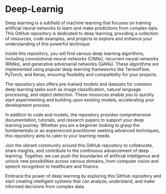 # Deep-Learnig

Deep learning is a subfield of machine learning that focuses on training artificial neural networks to learn and make predictions from complex data. This GitHub repository is dedicated to deep learning, providing a collection of resources, code examples, and projects to explore and enhance your understanding of this powerful technique.

Inside this repository, you will find various deep learning algorithms, including convolutional neural networks (CNNs), recurrent neural networks (RNNs), and generative adversarial networks (GANs). These algorithms are implemented using popular deep learning frameworks like TensorFlow, PyTorch, and Keras, ensuring flexibility and compatibility for your projects.

The repository also offers pre-trained models and datasets for common deep learning tasks such as image classification, natural language processing, and object detection. These resources enable you to quickly start experimenting and building upon existing models, accelerating your development process.

In addition to code and models, the repository provides comprehensive documentation, tutorials, and research papers to support your deep learning journey. Whether you are a beginner looking to grasp the fundamentals or an experienced practitioner seeking advanced techniques, this repository aims to cater to your learning needs.

Join the vibrant community around this GitHub repository to collaborate, share insights, and contribute to the continuous advancement of deep learning. Together, we can push the boundaries of artificial intelligence and unlock new possibilities across various domains, from computer vision and speech recognition to healthcare and finance.

Embrace the power of deep learning by exploring this GitHub repository and start creating intelligent systems that can analyze, understand, and make informed decisions from complex data.
